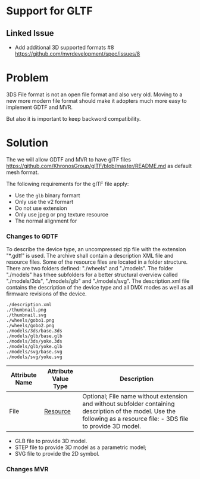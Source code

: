 # Support for GLTF 

## Linked Issue

 - Add additional 3D supported formats #8 https://github.com/mvrdevelopment/spec/issues/8 

# Problem

3DS File format is not an open file format and also very old. Moving to a new more modern file format should make it adopters much more easy to implement GDTF and MVR.

But also it is important to keep backword compatibility. 

# Solution

The we will allow GDTF and MVR to have glTF files https://github.com/KhronosGroup/glTF/blob/master/README.md as default mesh format.

The following requirements for the glTF file apply:

- Use the `glb` binary formart
- Only use the v2 formart
- Do not use extension
- Only use jpeg or png texture resource
- The normal alignment for 

### Changes to GDTF

To describe the device type, an uncompressed zip file with the extension
"\*.gdtf" is used. The archive shall contain a description XML file and
resource files. Some of the resource files are located in a folder
structure. There are two folders defined: "./wheels" and "./models". The
folder "./models" has trhee subfolders for a better structural overview
called "./models/3ds", "./models/glb" and "./models/svg". The description.xml file
contains the description of the device type and all DMX modes as well as
all firmware revisions of the device.

```
./description.xml
./thumbnail.png
./thumbnail.svg
./wheels/gobo1.png
./wheels/gobo2.png
./models/3ds/base.3ds
./models/glb/base.glb
./models/3ds/yoke.3ds
./models/glb/yoke.glb
./models/svg/base.svg
./models/svg/yoke.svg
```



| Attribute Name | Attribute Value Type                        | Description                          |
| -------------- | ------------------------------------------- | ------------------------------------ |
| File           | [Resource](#user-content-attrtype-resource) | Optional; File name without extension and without subfolder containing description of the model. Use the following as a resource file: - 3DS file to provide 3D model. |


- GLB file to provide 3D model.
- STEP file to provide 3D model as a parametric model;
- SVG file to provide the 2D symbol. 



### Changes MVR
